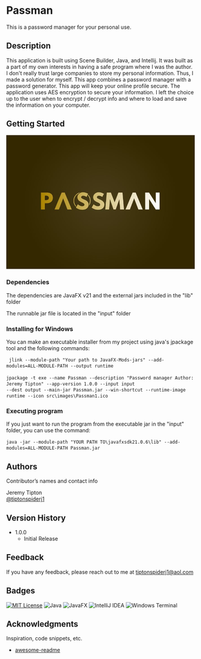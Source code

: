 # Passman
This is a password manager for your personal use.

## Description

This application is built using Scene Builder,
Java, and Intellij. It was built as a part of my own interests in having a safe program
where I was the author.  I don't really trust large companies to store my personal
information.  Thus, I made a solution for myself.  This app combines a password manager with a
password generator.  This app will keep your online profile secure.  The application uses 
AES encryption to secure your information.  I left the choice up to the user when to encrypt / 
decrypt info and where to load and save the information on your computer.

## Getting Started

![splash screen](https://github.com/tiptonspiderj/Passman/blob/main/src/images/Logo.JPG)

### Dependencies

The dependencies are JavaFX v21 and the external jars included in the "lib" folder

The runnable jar file is located in the "input" folder

### Installing for Windows

You can make an executable installer from my project using java's jpackage tool and the following commands:
```
 jlink --module-path "Your path to JavaFX-Mods-jars" --add-modules=ALL-MODULE-PATH --output runtime
 
jpackage -t exe --name Passman --description "Password manager Author: Jeremy Tipton" --app-version 1.0.0 --input input 
--dest output --main-jar Passman.jar --win-shortcut --runtime-image runtime --icon src\images\Passman1.ico
```
### Executing program

If you just want to run the program from the executable jar in the "input" folder, you can use the command:
```
java -jar --module-path "YOUR PATH TO\javafxsdk21.0.6\lib" --add-modules=ALL-MODULE-PATH Passman.jar
```
## Authors

Contributor’s names and contact info

Jeremy Tipton  
[@tiptonspiderj1](https://tiptonspiderj1.com)

## Version History

* 1.0.0
    * Initial Release

## Feedback

If you have any feedback, please reach out to me at tiptonspiderj1@aol.com

## Badges

[![MIT License](https://img.shields.io/badge/License-MIT-green.svg)](https://choosealicense.com/licenses/mit/)
![Java](https://img.shields.io/badge/java-%23ED8B00.svg?style=for-the-badge&logo=openjdk&logoColor=white)
![JavaFX](https://img.shields.io/badge/javafx-%23FF0000.svg?style=for-the-badge&logo=javafx&logoColor=white)
![IntelliJ IDEA](https://img.shields.io/badge/IntelliJIDEA-000000.svg?style=for-the-badge&logo=intellij-idea&logoColor=white)
![Windows Terminal](https://img.shields.io/badge/Windows%20Terminal-%234D4D4D.svg?style=for-the-badge&logo=windows-terminal&logoColor=white)

## Acknowledgments

Inspiration, code snippets, etc.
* [awesome-readme](https://github.com/matiassingers/awesome-readme)

